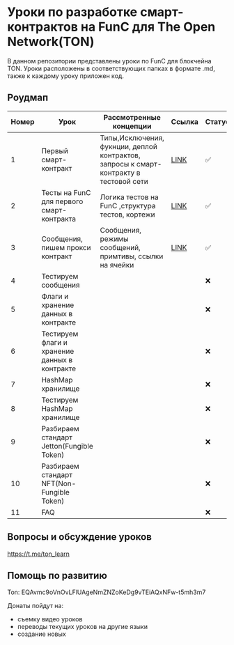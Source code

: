 # Уроки по разработке смарт-контрактов на FunC для The Open Network(TON)

В данном репозитории представлены уроки по FunC для блокчейна TON. Уроки расположены в соответствующих папках в формате .md, также к каждому уроку приложен код.

## Роудмап
| Номер  | Урок | Рассмотренные концепции  | Ссылка | Статус |
| ------------- | ------------- | ------------- | ------------- | ------------- |
| 1  | Первый смарт-контракт | Типы,Исключения, фукнции, деплой контрактов, запросы к смарт-контракту в тестовой сети  | [LINK](./1lesson/firstlesson.md)  | ✅  |
| 2 | Тесты на FunC для первого смарт-контракта  | Логика тестов на FunC ,cтруктура тестов, кортежи   |  [LINK](./2lesson/secondlesson.md) | ✅   |
| 3 | Сообщения, пишем прокси контракт | Сообщения, режимы сообщений, примтивы, ссылки на ячейки  |  [LINK](./3lesson/thirdlesson.md) | ✅  |
| 4 | Тестируем сообщения |   |   | ❌  |
| 5 | Флаги и хранение данных в контракте |   |   | ❌  |
| 6 | Тестируем флаги и хранение данных в контракте |   |   | ❌  |
| 7 | HashMap хранилище  |   |   | ❌  |
| 8 | Тестируем HashMap хранилище  |   |   | ❌  |
| 9 | Разбираем стандарт Jetton(Fungible Token)  |   |   | ❌  |
| 10 | Разбираем стандарт NFT(Non-Fungible Token)  |   |   | ❌  |
| 11 | FAQ |   |   | ❌  |


## Вопросы и обсуждение уроков

https://t.me/ton_learn

## Помощь по развитию

Ton:  EQAvmc9oVnOvLFlUAgeNmZNZoKeDg9vTEiAQxNFw-t5mh3m7

Донаты пойдут на:
 - съемку видео уроков
 - переводы текущих уроков на другие языки 
 - создание новых